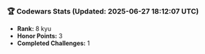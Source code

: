 ### 🏆 Codewars Stats (Updated: 2025-06-27 18:12:07 UTC)

- **Rank:** 8 kyu
- **Honor Points:** 3
- **Completed Challenges:** 1

